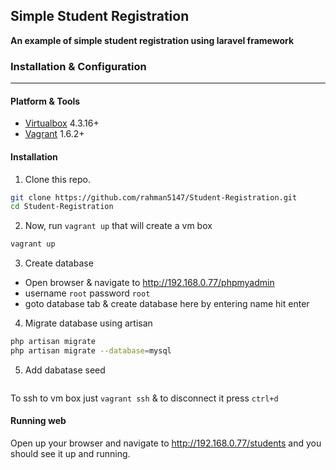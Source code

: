 ## Simple Student Registration
__An example of simple student registration using laravel framework__

### Installation & Configuration
___
#### Platform & Tools
- [Virtualbox](https://www.virtualbox.org/wiki/Downloads) 4.3.16+
- [Vagrant](https://www.vagrantup.com/) 1.6.2+

#### Installation
1. Clone this repo.
```bash
git clone https://github.com/rahman5147/Student-Registration.git
cd Student-Registration
```
2. Now, run `vagrant up` that will create a vm box
```bash
vagrant up
```

3. Create database
- Open browser & navigate to http://192.168.0.77/phpmyadmin
- username `root` password `root`
- goto database tab & create database here by entering name hit enter

4. Migrate database using artisan
```bash
php artisan migrate
php artisan migrate --database=mysql
```

5. Add dabatase seed
```bash
```


To ssh to vm box just `vagrant ssh` & to disconnect it press `ctrl+d`

#### Running web
Open up your browser and navigate to http://192.168.0.77/students and you should see it up and running.
